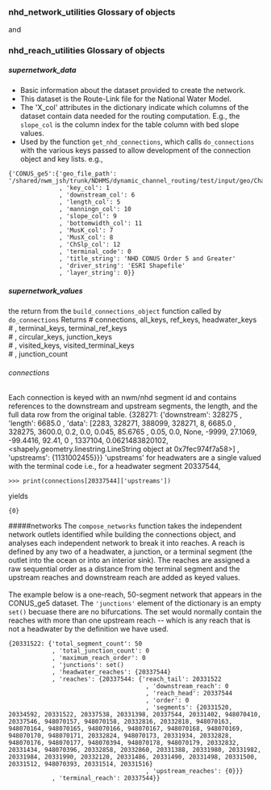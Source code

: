 
### nhd_network_utilities Glossary of objects
and
### nhd_reach_utilities Glossary of objects

##### supernetwork_data
* Basic information about the dataset provided to create the network. 
* This dataset is the Route-Link file for the National Water Model. 
* The 'X_col' attributes in the dictionary indicate which columns of the dataset contain data needed for the routing computation. E.g., the `slope_col` is the column index for the table column with bed slope values. 
* Used by the function `get_nhd_connections`, which calls `do_connections` with the various keys passed to allow development of the connection object and key lists.
e.g., 
```
{'CONUS_ge5':{'geo_file_path': '/shared/nwm_jsh/trunk/NDHMS/dynamic_channel_routing/test/input/geo/Channels/NHD_Conus_Channels.shp'
              , 'key_col': 1
              , 'downstream_col': 6
              , 'length_col': 5
              , 'manningn_col': 10
              , 'slope_col': 9
              , 'bottomwidth_col': 11
              , 'MusK_col': 7
              , 'MusX_col': 8
              , 'ChSlp_col': 12
              , 'terminal_code': 0
              , 'title_string': 'NHD CONUS Order 5 and Greater'
              , 'driver_string': 'ESRI Shapefile'
              , 'layer_string': 0}}
```
##### supernetwork_values
the return from the `build_connections_object` function called by `do_connections`
Returns
    #  connections, all_keys, ref_keys, headwater_keys \
    #     , terminal_keys, terminal_ref_keys \
    #     , circular_keys, junction_keys \
    #     , visited_keys, visited_terminal_keys \
    #     , junction_count

###### connections
Each connection is keyed with an nwm/nhd segment id and contains references to the downstream and upstream segments, the length, and the full data row from the original table. 
{328271: {'downstream': 328275
           , 'length': 6685.0
           , 'data': [2283, 328271, 388099, 328271, 8, 6685.0
                      , 328275, 3600.0, 0.2, 0.0, 0.045, 85.6765
                      , 0.05, 0.0, None, -9999, 27.1069, -99.4416, 92.41, 0
                      , 1337104, 0.0621483820102, <shapely.geometry.linestring.LineString object at 0x7fec974f7a58>]
           , 'upstreams': {1131002455}}}
'upstreams' for headwaters are a single valued with the terminal code i.e., for a headwater segment 20337544, 
```
>>> print(connections[20337544]['upstreams'])
```
yields 
```
{0}
```

#####networks
The `compose_networks` function takes the independent network outlets identified while building the connections object, and analyses each independent network to break it into reaches. A reach is defined by any two of a headwater, a junction, or a terminal segment (the outlet into the ocean or into an interior sink). The reaches are assigned a raw sequential order as a distance from the terminal segment and the upstream reaches and downstream reach are added as keyed values.
<br><br>
The example below is a one-reach, 50-segment network that appears in the CONUS_ge5 dataset. The `'junctions'` element of the dictionary is an empty `set()` becuase there are no bifurcations. The set would normally contain the reaches with more than one upstream reach -- which is any reach that is not a headwater by the definition we have used.
```
{20331522: {'total_segment_count': 50
            , 'total_junction_count': 0
            , 'maximum_reach_order': 0
            , 'junctions': set()
            , 'headwater_reaches': {20337544}
            , 'reaches': {20337544: {'reach_tail': 20331522
                                      , 'downstream_reach': 0
                                      , 'reach_head': 20337544
                                      , 'order': 0
                                      , 'segments': {20331520, 20334592, 20331522, 20337538, 20331398, 20337544, 20331402, 948070410, 20337546, 948070157, 948070158, 20332816, 20332818, 948070163, 948070164, 948070165, 948070166, 948070167, 948070168, 948070169, 948070170, 948070171, 20332824, 948070173, 20331934, 20332828, 948070176, 948070177, 948070394, 948070178, 948070179, 20332832, 20331434, 948070396, 20332858, 20332860, 20331388, 20331980, 20331982, 20331984, 20331990, 20332120, 20331486, 20331490, 20331498, 20331500, 20331512, 948070393, 20331514, 20331516}
                                      , 'upstream_reaches': {0}}}
            , 'terminal_reach': 20337544}}
```

